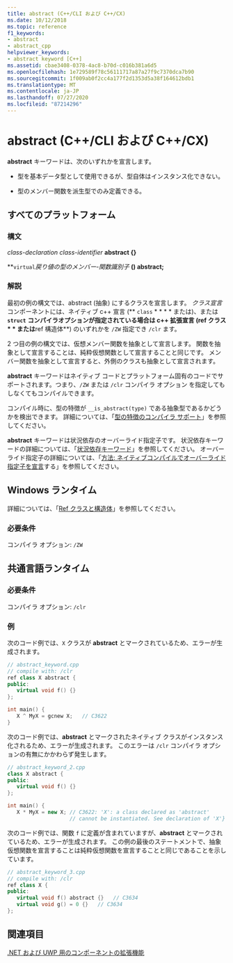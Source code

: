 ```yaml
---
title: abstract (C++/CLI および C++/CX)
ms.date: 10/12/2018
ms.topic: reference
f1_keywords:
- abstract
- abstract_cpp
helpviewer_keywords:
- abstract keyword [C++]
ms.assetid: cbae3408-0378-4ac8-b70d-c016b381a6d5
ms.openlocfilehash: 1e729589f78c56111717a87a27f9c7370dca7b90
ms.sourcegitcommit: 1f009ab0f2cc4a177f2d1353d5a38f164612bdb1
ms.translationtype: MT
ms.contentlocale: ja-JP
ms.lasthandoff: 07/27/2020
ms.locfileid: "87214296"
---
```

# <a name="abstract--ccli-and-ccx"></a>abstract (C++/CLI および C++/CX)

**abstract** キーワードは、次のいずれかを宣言します。

- 型を基本データ型として使用できるが、型自体はインスタンス化できない。

- 型のメンバー関数を派生型でのみ定義できる。

## <a name="all-platforms"></a>すべてのプラットフォーム

### <a name="syntax"></a>構文

*class-declaration* *class-identifier* **abstract {}**

**`virtual`***戻り値の型*の*メンバー-関数識別子* **() abstract;**

### <a name="remarks"></a>解説

最初の例の構文では、abstract (抽象) にするクラスを宣言します。 *クラス宣言*コンポーネントには、ネイティブ c++ 宣言 (** `class` * * * * または)、または **`struct`** **コンパイラオプションが指定されている場合は c++ 拡張宣言 (ref クラス * * または**ref 構造体**) のいずれかを `/ZW` 指定でき `/clr` ます。

2 つ目の例の構文では、仮想メンバー関数を抽象として宣言します。 関数を抽象として宣言することは、純粋仮想関数として宣言することと同じです。 メンバー関数を抽象として宣言すると、外側のクラスも抽象として宣言されます。

**abstract** キーワードはネイティブ コードとプラットフォーム固有のコードでサポートされます。つまり、`/ZW` または `/clr` コンパイラ オプション を指定してもしなくてもコンパイルできます。

コンパイル時に、型の特徴が `__is_abstract(type)` である抽象型であるかどうかを検出できます。 詳細については、「[型の特徴のコンパイラ サポート](compiler-support-for-type-traits-cpp-component-extensions.md)」を参照してください。

**abstract** キーワードは状況依存のオーバーライド指定子です。 状況依存キーワードの詳細については、「[状況依存キーワード](context-sensitive-keywords-cpp-component-extensions.md)」を参照してください。 オーバーライド指定子の詳細については、「[方法: ネイティブコンパイルでオーバーライド指定子を宣言](../dotnet/how-to-declare-override-specifiers-in-native-compilations-cpp-cli.md)する」を参照してください。

## <a name="windows-runtime"></a>Windows ランタイム

詳細については、「[Ref クラスと構造体](../cppcx/ref-classes-and-structs-c-cx.md)」を参照してください。

### <a name="requirements"></a>必要条件

コンパイラ オプション: `/ZW`

## <a name="common-language-runtime"></a>共通言語ランタイム

### <a name="requirements"></a>必要条件

コンパイラ オプション: `/clr`

### <a name="examples"></a>例

次のコード例では、`X` クラスが **abstract** とマークされているため、エラーが生成されます。

```cpp
// abstract_keyword.cpp
// compile with: /clr
ref class X abstract {
public:
   virtual void f() {}
};

int main() {
   X ^ MyX = gcnew X;   // C3622
}
```

次のコード例では、**abstract** とマークされたネイティブ クラスがインスタンス化されるため、エラーが生成されます。 このエラーは `/clr` コンパイラ オプションの有無にかかわらず発生します。

```cpp
// abstract_keyword_2.cpp
class X abstract {
public:
   virtual void f() {}
};

int main() {
   X * MyX = new X; // C3622: 'X': a class declared as 'abstract'
                    // cannot be instantiated. See declaration of 'X'}
```

次のコード例では、関数 `f` に定義が含まれていますが、**abstract** とマークされているため、エラーが生成されます。 この例の最後のステートメントで、抽象仮想関数を宣言することは純粋仮想関数を宣言することと同じであることを示しています。

```cpp
// abstract_keyword_3.cpp
// compile with: /clr
ref class X {
public:
   virtual void f() abstract {}   // C3634
   virtual void g() = 0 {}   // C3634
};
```

## <a name="see-also"></a>関連項目

[.NET および UWP 用のコンポーネントの拡張機能](component-extensions-for-runtime-platforms.md)

